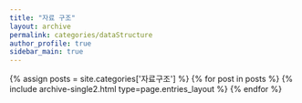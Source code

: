 ```yaml
---
title: "자료 구조"
layout: archive
permalink: categories/dataStructure
author_profile: true
sidebar_main: true
---
```


{% assign posts = site.categories['자료구조'] %}
{% for post in posts %} {% include archive-single2.html type=page.entries_layout %} {% endfor %}


